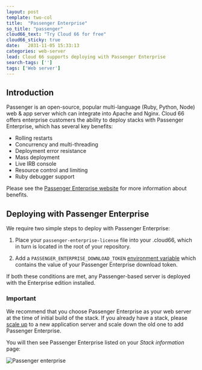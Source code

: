 ```yaml
---
layout: post
template: two-col
title:  "Passenger Enterprise"
so_title: "passenger"
cloud66_text: "Try Cloud 66 for free"
cloud66_sticky: true
date:   2031-11-05 15:33:13
categories: web-server
lead: Cloud 66 supports deploying with Passenger Enterprise
search-tags: ['']
tags: ['Web server']
---
```


## Introduction

Passenger is an open-source, popular multi-language (Ruby, Python, Node) web & app server which can integrate into Apache and Nginx. Cloud 66 offers enterprise customers the ability to deploy stacks with Passenger Enterprise, which has several key benefits:

- Rolling restarts
- Concurrency and multi-threading
- Deployment error resistance
- Mass deployment
- Live IRB console
- Resource control and limiting
- Ruby debugger support

Please see the [Passenger Enterprise website](https://www.phusionpassenger.com/enterprise) for more information about benefits.

## Deploying with Passenger Enterprise

We require two simple steps to deploy with Passenger Enterprise:

1. Place your `passenger-enterprise-license` file into your .cloud66, which in turn is located in the root of your repository.

2. Add a `PASSENGER_ENTERPRISE_DOWNLOAD_TOKEN` [environment variable](/stack-features/env-vars.html) which contains the value of your Passenger Enterprise download token.

If both these conditions are met, any Passenger-based server is deployed with the Enterprise edition installed.

<div class="notice">
    <h3>Important</h3>
    <p>We recommend that you choose Passenger Enterprise as your web server at the time of initial build of the stack. If you already have a stack, please <a href="/stack-features/horizontal-scaling.html">scale up</a> to a new application server and scale down the old one to add Passenger Enterprise.</p>
</div>

You will then see Passenger Enterprise listed on your _Stack information_ page:

![Passenger enterprise](http://cdn.cloud66.com/images/help/passenger_enterprise.png)